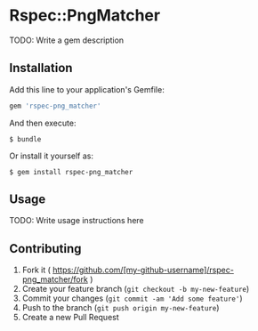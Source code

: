 # Rspec::PngMatcher

TODO: Write a gem description

## Installation

Add this line to your application's Gemfile:

```ruby
gem 'rspec-png_matcher'
```

And then execute:

    $ bundle

Or install it yourself as:

    $ gem install rspec-png_matcher

## Usage

TODO: Write usage instructions here

## Contributing

1. Fork it ( https://github.com/[my-github-username]/rspec-png_matcher/fork )
2. Create your feature branch (`git checkout -b my-new-feature`)
3. Commit your changes (`git commit -am 'Add some feature'`)
4. Push to the branch (`git push origin my-new-feature`)
5. Create a new Pull Request
